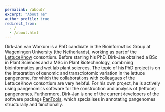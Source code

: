 ```yaml
---
permalink: /about/
excerpt: "About me"
author_profile: true
redirect_from: 
  - /
  - /about.html
---
```


Dirk-Jan van Workum is a PhD candidate in the Bioinformatics Group at Wageningen University (the Netherlands), working as part of the [LettuceKnow](https://lettuceknow.nl/) consortium.
Before starting his PhD, Dirk-Jan obtained a BSc in Plant Sciences and a MSc in Plant Biotechnology, combining bioinformatics and wet lab plant sciences.
The topic of his PhD project is on the integration of genomic and transcriptomic variation in the lettuce pangenome, for which the collaborations with colleagues of the LettuceKnow consortium are very helpful.
For his own project, he is actively using pangenomics software for the construction and analysis of (lettuce) pangenomes.
Furthermore, Dirk-Jan is one of the current developers of the software package [PanTools](https://git.wur.nl/bioinformatics/pantools), which specialises in annotating pangenomes structurally and functionally.

